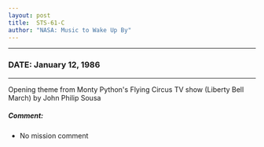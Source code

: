 ```yaml
---
layout: post
title:  STS-61-C
author: "NASA: Music to Wake Up By"
---
```


----
### DATE: January 12, 1986
----
Opening theme from Monty Python's Flying Circus TV show (Liberty Bell March) by John Philip Sousa

##### Comment:
* No mission comment

